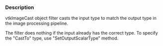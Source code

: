### Description

vtkImageCast object filter casts the input type to match the output type in the image processing pipeline. 

The filter does nothing if the input already has the correct type. To specify the "CastTo" type, use "SetOutputScalarType" method.
